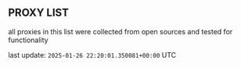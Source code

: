 ## PROXY LIST

all proxies in this list were collected from open sources and tested for functionality

last update: `2025-01-26 22:20:01.350081+00:00` UTC